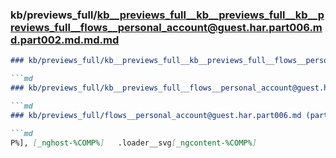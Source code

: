 ### kb/previews_full/kb__previews_full__kb__previews_full__kb__previews_full__flows__personal_account@guest.har.part006.md.part002.md.md.md

```md
### kb/previews_full/kb__previews_full__kb__previews_full__flows__personal_account@guest.har.part006.md.part002.md.md

```md
### kb/previews_full/kb__previews_full__flows__personal_account@guest.har.part006.md.part002.md

```md
### kb/previews_full/flows__personal_account@guest.har.part006.md (part 002)

```md
P%], [_nghost-%COMP%]   .loader__svg[_ngcontent-%COMP%] 
```

```

```

```

```
